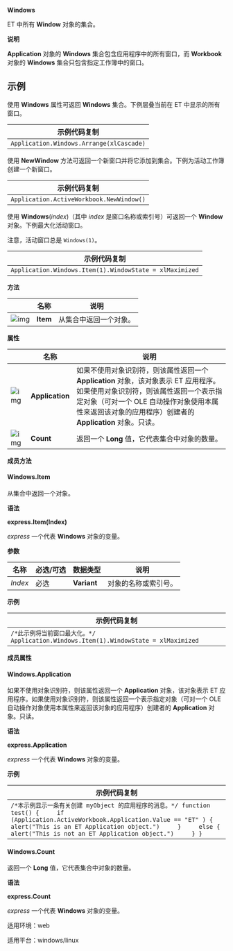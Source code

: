 **Windows**



ET 中所有 **Window** 对象的集合。

**说明**

**Application** 对象的 **Windows** 集合包含应用程序中的所有窗口，而 **Workbook** 对象的 **Windows** 集合只包含指定工作簿中的窗口。

## 示例

使用 **Windows** 属性可返回 **Windows** 集合。下例层叠当前在 ET 中显示的所有窗口。

| 示例代码复制                             |
| ---------------------------------------- |
| `Application.Windows.Arrange(xlCascade)` |

使用 **NewWindow** 方法可返回一个新窗口并将它添加到集合。下例为活动工作簿创建一个新窗口。

| 示例代码复制                             |
| ---------------------------------------- |
| `Application.ActiveWorkbook.NewWindow()` |

使用 **Windows**(*index*)（其中 *index* 是窗口名称或索引号）可返回一个 **Window** 对象。下例最大化活动窗口。

注意，活动窗口总是 `Windows(1)`。

| 示例代码复制                                            |
| ------------------------------------------------------- |
| `Application.Windows.Item(1).WindowState = xlMaximized` |

**方法**

|                                                              | 名称     | 说明                   |
| ------------------------------------------------------------ | -------- | ---------------------- |
| ![img](https://qn.cache.wpscdn.cn/encs/doc/office_v19/gif/methods.gif) | **Item** | 从集合中返回一个对象。 |

**属性**

|                                                              | 名称            | 说明                                                         |
| ------------------------------------------------------------ | --------------- | ------------------------------------------------------------ |
| ![img](https://qn.cache.wpscdn.cn/encs/doc/office_v19/gif/properties.gif) | **Application** | 如果不使用对象识别符，则该属性返回一个 **Application** 对象，该对象表示 ET 应用程序。如果使用对象识别符，则该属性返回一个表示指定对象（可对一个 OLE 自动操作对象使用本属性来返回该对象的应用程序）创建者的 **Application** 对象。只读。 |
| ![img](https://qn.cache.wpscdn.cn/encs/doc/office_v19/gif/properties.gif) | **Count**       | 返回一个 **Long** 值，它代表集合中对象的数量。               |

**成员方法**

#### **Windows.Item**

从集合中返回一个对象。

**语法**

**express.Item(Index)**

*express*   一个代表 **Windows** 对象的变量。

**参数**

| **名称** | **必选/可选** | **数据类型** | **说明**             |
| -------- | ------------- | ------------ | -------------------- |
| *Index*  | 必选          | **Variant**  | 对象的名称或索引号。 |

**示例**

| 示例代码复制                                                 |
| ------------------------------------------------------------ |
| `/*此示例将当前窗口最大化。*/ Application.Windows.Item(1).WindowState = xlMaximized` |

**成员属性**

#### **Windows.Application**

如果不使用对象识别符，则该属性返回一个 **Application** 对象，该对象表示 ET 应用程序。如果使用对象识别符，则该属性返回一个表示指定对象（可对一个 OLE 自动操作对象使用本属性来返回该对象的应用程序）创建者的 **Application** 对象。只读。

**语法**

**express.Application**

*express*   一个代表 **Windows** 对象的变量。

**示例**

| 示例代码复制                                                 |
| ------------------------------------------------------------ |
| `/*本示例显示一条有关创建 myObject 的应用程序的消息。*/ function test() {     if (Application.ActiveWorkbook.Application.Value == "ET" ) {         alert("This is an ET Application object.")     }     else {         alert("This is not an ET Application object.")     } }` |

#### **Windows.Count**

返回一个 **Long** 值，它代表集合中对象的数量。

**语法**

**express.Count**

*express*   一个代表 **Windows** 对象的变量。

适用环境：web

适用平台：windows/linux